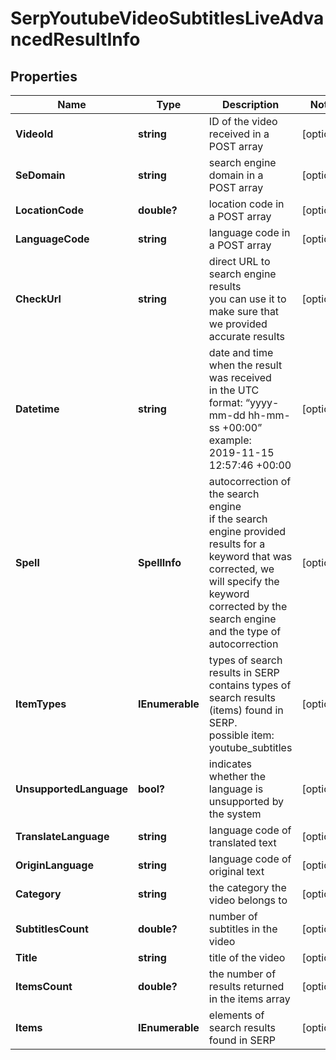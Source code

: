 # SerpYoutubeVideoSubtitlesLiveAdvancedResultInfo


## Properties

| Name | Type | Description | Notes |
|------------ | ------------- | ------------- | -------------|
**VideoId** | **string** | ID of the video received in a POST array |[optional]|
**SeDomain** | **string** | search engine domain in a POST array |[optional]|
**LocationCode** | **double?** | location code in a POST array |[optional]|
**LanguageCode** | **string** | language code in a POST array |[optional]|
**CheckUrl** | **string** | direct URL to search engine results<br>you can use it to make sure that we provided accurate results |[optional]|
**Datetime** | **string** | date and time when the result was received<br>in the UTC format: “yyyy-mm-dd hh-mm-ss +00:00”<br>example:<br>2019-11-15 12:57:46 +00:00 |[optional]|
**Spell** | **SpellInfo** | autocorrection of the search engine<br>if the search engine provided results for a keyword that was corrected, we will specify the keyword corrected by the search engine and the type of autocorrection |[optional]|
**ItemTypes** | **IEnumerable<string>** | types of search results in SERP<br>contains types of search results (items) found in SERP.<br>possible item:<br>youtube_subtitles |[optional]|
**UnsupportedLanguage** | **bool?** | indicates whether the language is unsupported by the system |[optional]|
**TranslateLanguage** | **string** | language code of translated text |[optional]|
**OriginLanguage** | **string** | language code of original text |[optional]|
**Category** | **string** | the category the video belongs to |[optional]|
**SubtitlesCount** | **double?** | number of subtitles in the video |[optional]|
**Title** | **string** | title of the video |[optional]|
**ItemsCount** | **double?** | the number of results returned in the items array |[optional]|
**Items** | **IEnumerable<BaseYoutubeSerpElementItem>** | elements of search results found in SERP |[optional]|